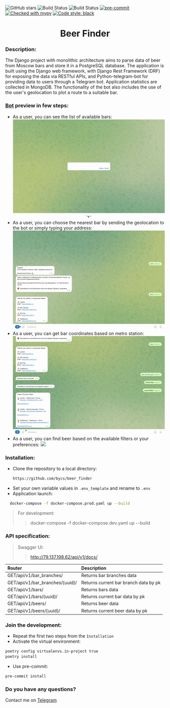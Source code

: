 ![GitHub stars](https://img.shields.io/github/stars/bycs/beer_finder?style=social)
![Build Status](https://github.com/bycs/beer_finder/actions/workflows/test.yml/badge.svg?branch=master)
![Build Status](https://github.com/bycs/beer_finder/actions/workflows/linter.yml/badge.svg?branch=master)
[![pre-commit](https://img.shields.io/badge/pre--commit-enabled-brightgreen?logo=pre-commit)](https://github.com/pre-commit/pre-commit)
[![Checked with mypy](http://www.mypy-lang.org/static/mypy_badge.svg)](http://mypy-lang.org/)
[![Code style: black](https://img.shields.io/badge/code%20style-black-000000.svg)](https://github.com/psf/black)
<h1 align="center">Beer Finder</h1>

### Description:
The Django project with monolithic architecture aims to parse data of beer 
from Moscow bars and store it in a PostgreSQL database. 
The application is built using the Django web framework, with Django Rest Framework 
(DRF) for exposing the data via RESTful APIs, and Python-telegram-bot for providing 
data to users through a Telegram bot. Application statistics are collected in MongoDB.
The functionality of the bot also includes the use of the user's geolocation 
to plot a route to a suitable bar.

### [Bot](https://t.me/BeersFinder_bot) preview in few steps:
* As a user, you can see the list of available bars:
![](readme_files/first_step.gif)
* As a user, you can choose the nearest bar by sending the geolocation to the bot
or simply typing your address:
![](readme_files/second_step.gif)
* As a user, you can get bar coordinates based on metro station:
![](readme_files/third_step.gif)
* As a user, you can find beer based on the available filters or your preferences:
![](readme_files/last_step.gif)

### Installation:
* Clone the repository to a local directory:
  ```sh
  https://github.com/bycs/beer_finder
  ```
* Set your own variable values in ```.env_template``` and rename to ```.env```
* Application launch:
```sh
  docker-compose -f docker-compose.prod.yaml up --build
  ```
>For development:
> > docker-compose -f docker-compose.dev.yaml up --build

### API specification:
>Swagger UI:
> >http://79.137.198.62/api/v1/docs/

| Router                          | Description                           |
|:--------------------------------|:--------------------------------------|
| GET/api/v1/bar_branches/        | Returns bar branches data             |
| GET/api/v1/bar_branches/{uuid}/ | Returns current bar branch data by pk |
| GET/api/v1/bars/                | Returns bars data                     |
| GET/api/v1/bars/{uuid}/         | Returns current bar data by pk        |
| GET/api/v1/beers/               | Returns beer data                     |
| GET/api/v1/beers/{uuid}/        | Returns current beer data by pk       |

### Join the development:
* Repeat the first two steps from the ```Installation```
* Activate the virtual environment:
```sh
poetry config virtualenvs.in-project true
poetry install
  ```
* Use pre-commit:
```sh
pre-commit install
  ```

### Do you have any questions?
Contact me on [Telegram](https://t.me/DD506)
